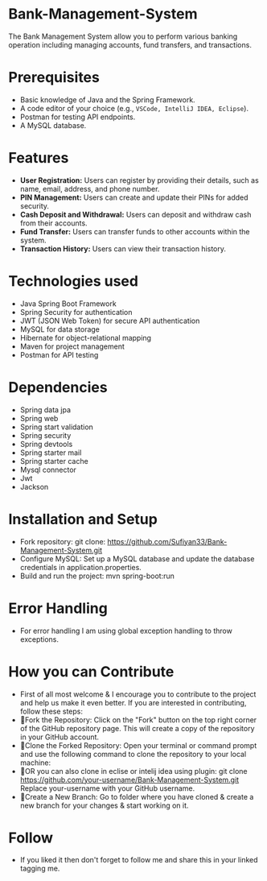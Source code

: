 # Bank-Management-System
The Bank Management System allow you to perform various banking operation including managing accounts, fund transfers, and transactions.

# Prerequisites
- Basic knowledge of Java and the Spring Framework.
- A code editor of your choice (e.g., `VSCode, IntelliJ IDEA, Eclipse`).
- Postman for testing API endpoints.
- A MySQL database.

# Features
- **User Registration:** Users can register by providing their details, such as name, email, address, and phone number.
- **PIN Management:** Users can create and update their PINs for added security.
- **Cash Deposit and Withdrawal:** Users can deposit and withdraw cash from their accounts.
- **Fund Transfer:** Users can transfer funds to other accounts within the system.
- **Transaction History:** Users can view their transaction history.

# Technologies used
- Java Spring Boot Framework
- Spring Security for authentication
- JWT (JSON Web Token) for secure API authentication
- MySQL for data storage
- Hibernate for object-relational mapping
- Maven for project management
- Postman for API testing

# Dependencies
- Spring data jpa
- Spring web
- Spring start validation
- Spring security
- Spring devtools
- Spring starter mail
- Spring starter cache
- Mysql connector
- Jwt
- Jackson

# Installation and Setup
- Fork repository: git clone: https://github.com/Sufiyan33/Bank-Management-System.git
- Configure MySQL: Set up a MySQL database and update the database credentials in application.properties.
- Build and run the project: mvn spring-boot:run

# Error Handling
- For error handling I am using global exception handling to throw exceptions.

# How you can Contribute
- First of all most welcome & I encourage you to contribute to the project and help us make it even better. If you are interested in contributing, follow these steps:
- 🔺Fork the Repository: Click on the "Fork" button on the top right corner of the GitHub repository page. This will create a copy of the repository in your GitHub account.
- 🔺Clone the Forked Repository: Open your terminal or command prompt and use the following command to clone the repository to your local machine:
- 🔺OR you can also clone in eclise or intelij idea using plugin:
git clone https://github.com/your-username/Bank-Management-System.git
Replace your-username with your GitHub username.
- 🔺Create a New Branch: Go to folder where you have cloned & create a new branch for your changes & start working on it.

# Follow
- If you liked it then don't forget to follow me and share this in your linked tagging me.
